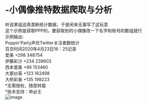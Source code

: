 # -小偶像推特数据爬取与分析  
听说某组迫真垄断统计数据，于是闲来无事写了这玩意  
这个示例是获取PPP的，要获取别的小偶像改一下名字和账号的数组就行  
示例输出:  
Poppin'Party声优Twitter关注者数统计  
百京时间2020年4月23日16：25记录  
爱美 +298 348754  
伊藤彩沙 +234 239603  
西本里美 +98 153460  
大冢纱英 +123 162498  
大桥彩香 +135 198223  
*无需授权，随意转载  
*技术支持：申必壬  
![image](https://github.com/EndlessSky512/Twitter-Followers-Of-Poppin-Party/blob/master/temp.png)
